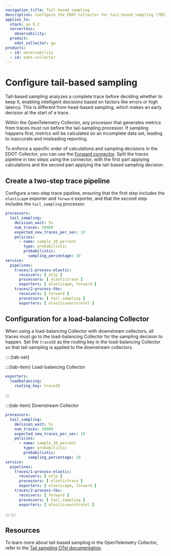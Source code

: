 ```yaml
---
navigation_title: Tail-based sampling
description: Configure the EDOT Collector for tail-based sampling (TBS).
applies_to:
  stack: ga 9.2
  serverless:
    observability:
  product:
    edot_collector: ga
products:
  - id: observability
  - id: edot-collector
---
```


# Configure tail-based sampling

Tail-based sampling analyzes a complete trace before deciding whether to keep it, enabling intelligent decisions based on factors like errors or high latency. This is different from head-based sampling, which makes an early decision at the start of a trace.

Within the OpenTelemetry Collector, any processor that generates metrics from traces must run before the tail-sampling processor. If sampling happens first, metrics will be calculated on an incomplete data set, leading to inaccurate and misleading reporting.

To enforce a specific order of calculations and sampling decisions in the EDOT Collector, you can use the [Forward connector](https://github.com/open-telemetry/opentelemetry-collector/tree/main/connector/forwardconnector). Split the traces pipeline in two steps using the connector, with the first part applying calculations and the second part applying the tail-based sampling decision.

## Create a two-step trace pipeline

Configure a two-step trace pipeline, ensuring that the first step includes the `elasticapm` exporter and `forward` exporter, and that the second step includes the `tail_sampling` processor.

```yaml
processors:
  tail_sampling:
    decision_wait: 5s
    num_traces: 50000
    expected_new_traces_per_sec: 10
    policies:
      - name: sample_10_percent
        type: probabilistic
        probabilistic:
          sampling_percentage: 10
service:
  pipelines:
    traces/1-process-elastic:
      receivers: [ otlp ]
      processors: [ elastictrace ]
      exporters: [ elasticapm, forward ]
    traces/2-process-tbs:
      receivers: [ forward ]
      processors: [ tail_sampling ]
      exporters: [ elasticsearch/otel ]
```

## Configuration for a load-balancing Collector

When using a load-balancing Collector with downstream collectors, all traces must go to the load-balancing Collector for the sampling decision to happen. Set the `traceID` as the routing key in the load-balancing Collector so that tail-sampling is applied to the downstream collectors.

::::{tab-set}

:::{tab-item} Load-balancing Collector
```yaml
exporters:
  loadbalancing:
    routing_key: traceID
```
:::

:::{tab-item} Downstream Collector
```yaml
processors:
  tail_sampling:
    decision_wait: 5s
    num_traces: 50000
    expected_new_traces_per_sec: 10
    policies:
      - name: sample_10_percent
        type: probabilistic
        probabilistic:
          sampling_percentage: 10
service:
  pipelines:
    traces/1-process-elastic:
      receivers: [ otlp ]
      processors: [ elastictrace ]
      exporters: [ elasticapm, forward ]
    traces/2-process-tbs:
      receivers: [ forward ]
      processors: [ tail_sampling ]
      exporters: [ elasticsearch/otel ]
```
:::
::::

## Resources

To learn more about tail-based sampling in the OpenTelemetry Collector, refer to the [Tail sampling OTel documentation](https://opentelemetry.io/docs/concepts/sampling/#tail-sampling).
